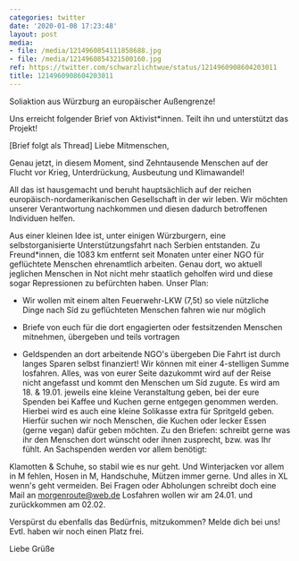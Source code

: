 ```yaml
---
categories: twitter
date: '2020-01-08 17:23:48'
layout: post
media:
- file: /media/1214960854111858688.jpg
- file: /media/1214960854321500160.jpg
ref: https://twitter.com/schwarzlichtwue/status/1214960908604203011
title: 1214960908604203011
---
```

Soliaktion aus Würzburg an europäischer Außengrenze!



Uns erreicht folgender Brief von Aktivist\*innen. Teilt ihn und unterstützt das Projekt!



[Brief folgt als Thread] 
Liebe Mitmenschen,

Genau jetzt, in diesem Moment, sind Zehntausende Menschen auf der Flucht vor Krieg, Unterdrückung, Ausbeutung und Klimawandel!

All das ist hausgemacht und beruht hauptsächlich auf der reichen europäisch-nordamerikanischen Gesellschaft in der wir leben.
Wir möchten unserer Verantwortung nachkommen und diesen dadurch betroffenen Individuen helfen.

Aus einer kleinen Idee ist, unter einigen Würzburgern, eine selbstorganisierte Unterstützungsfahrt nach Serbien entstanden.
Zu Freund\*innen, die 1083 km entfernt seit Monaten unter einer NGO für geflüchtete Menschen ehrenamtlich arbeiten. Genau dort, wo aktuell jeglichen Menschen in Not nicht mehr staatlich geholfen wird und diese sogar Repressionen zu befürchten haben.
Unser Plan:

- Wir wollen mit einem alten Feuerwehr-LKW (7,5t) so viele nützliche Dinge nach Síd zu geflüchteten Menschen fahren wie nur möglich

- Briefe von euch für die dort engagierten oder festsitzenden Menschen mitnehmen, übergeben und teils vortragen
- Geldspenden an dort arbeitende NGO's übergeben
Die Fahrt ist durch langes Sparen selbst finanziert! Wir können mit einer 4-stelligen Summe losfahren. Alles, was von eurer Seite dazukommt wird auf der Reise nicht angefasst und kommt den Menschen um Síd zugute.
Es wird am 18. &amp; 19.01. jeweils eine kleine Veranstaltung geben, bei der eure Spenden bei Kaffee und Kuchen gerne entgegen genommen werden. Hierbei wird es auch eine kleine Solikasse extra für Spritgeld geben.
Hierfür suchen wir noch Menschen, die Kuchen oder lecker Essen (gerne vegan) dafür geben möchten.
Zu den Briefen: schreibt gerne was ihr den Menschen dort wünscht oder ihnen zusprecht, bzw. was Ihr fühlt.
An Sachspenden werden vor allem benötigt:

Klamotten &amp; Schuhe, so stabil wie es nur geht. Und Winterjacken vor allem in M fehlen, Hosen in M, Handschuhe, Mützen immer gerne. Und alles in XL wenn's geht vermeiden.
Bei Fragen oder Abholungen schreibt doch eine Mail an morgenroute@web.de
Losfahren wollen wir am 24.01. und zurückkommen am 02.02.

Verspürst du ebenfalls das Bedürfnis, mitzukommen? Melde dich bei uns! Evtl. haben wir noch einen Platz frei.



Liebe Grüße